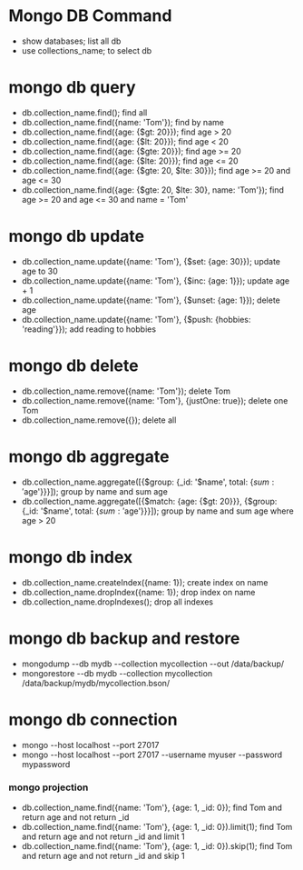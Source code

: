 # Mongo DB Command

* show databases; list all db
* use collections_name; to select db

# mongo db query

* db.collection_name.find(); find all
* db.collection_name.find({name: 'Tom'}); find by name
* db.collection_name.find({age: {$gt: 20}}); find age > 20
* db.collection_name.find({age: {$lt: 20}}); find age < 20
* db.collection_name.find({age: {$gte: 20}}); find age >= 20
* db.collection_name.find({age: {$lte: 20}}); find age <= 20
* db.collection_name.find({age: {$gte: 20, $lte: 30}}); find age >= 20 and age <= 30
* db.collection_name.find({age: {$gte: 20, $lte: 30}, name: 'Tom'}); find age >= 20 and age <= 30 and name = 'Tom'
# mongo db update

* db.collection_name.update({name: 'Tom'}, {$set: {age: 30}}); update age to 30
* db.collection_name.update({name: 'Tom'}, {$inc: {age: 1}}); update age + 1
* db.collection_name.update({name: 'Tom'}, {$unset: {age: 1}}); delete age
* db.collection_name.update({name: 'Tom'}, {$push: {hobbies: 'reading'}}); add reading to hobbies
# mongo db delete

* db.collection_name.remove({name: 'Tom'}); delete Tom
* db.collection_name.remove({name: 'Tom'}, {justOne: true}); delete one Tom
* db.collection_name.remove({}); delete all

# mongo db aggregate

* db.collection_name.aggregate([{$group: {_id: '$name', total: {$sum: '$age'}}}]); group by name and sum age
* db.collection_name.aggregate([{$match: {age: {$gt: 20}}}, {$group: {_id: '$name', total: {$sum: '$age'}}}]); group by name and sum age where age > 20
# mongo db index

* db.collection_name.createIndex({name: 1}); create index on name
* db.collection_name.dropIndex({name: 1}); drop index on name
* db.collection_name.dropIndexes(); drop all indexes

# mongo db backup and restore

* mongodump --db mydb --collection mycollection --out /data/backup/
* mongorestore --db mydb --collection mycollection /data/backup/mydb/mycollection.bson/

# mongo db connection

* mongo --host localhost --port 27017
* mongo --host localhost --port 27017 --username myuser --password mypassword

### mongo projection
* db.collection_name.find({name: 'Tom'}, {age: 1, _id: 0}); find Tom and return age and not return _id
* db.collection_name.find({name: 'Tom'}, {age: 1, _id: 0}).limit(1); find Tom and return age and not return _id and limit 1
* db.collection_name.find({name: 'Tom'}, {age: 1, _id: 0}).skip(1); find Tom and return age and not return _id and skip 1